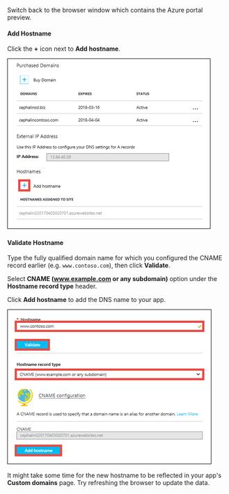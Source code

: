 Switch back to the browser window which contains the Azure portal preview.

#### Add Hostname

Click the **+** icon next to **Add hostname**.

![Add host name](./media/app-service-web-tutorial-custom-domain/add-host-name-cname.png)

#### Validate Hostname

Type the fully qualified domain name for which you configured the CNAME record earlier (e.g. `www.contoso.com`), then click **Validate**.

Select **CNAME (www.example.com or any subdomain)** option under the **Hostname record type** header.

Click **Add hostname** to add the DNS name to your app.

![Add DNS name to the app](./media/app-service-web-tutorial-custom-domain/validate-domain-name-cname.png)

It might take some time for the new hostname to be reflected in your app's **Custom domains** page. Try refreshing the browser to update the data.